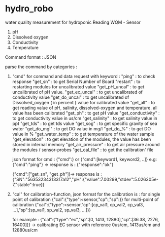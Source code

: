 # hydro_robo
water quality measurement for hydroponic
Reading WQM - Sensor
1. pH
2. Dissolved oxygen
3. Conductivity
4. Temperature


Command format : JSON

parse the command by categories : 
1. "cmd" for command and data request
  with keyword :
    "ping"    : to check response
    "get_sn"  : to get Serial Number of Board
    "restart" : to restarting modules
 for uncalibrated value
    "get_pH_uncal"    : to get uncalibrated of pH value.
    "get_ec_uncal"    : to get uncalibrated of conductivity value
    "get_do_uncal"    : to get uncalibrated of Dissolved_oxygen ( in percent ) value
for calibrated value
    "get_all"         : to get reading value of pH, salinity, dissolved-oxygen and temperature. all value has been calibrated
    "get_ph"          : to get pH value
    "get_conductivity" : to get conductivity value in us/cm
    "get_salinity"    : to get salinity value in ppt
    "get_tds"         : to get tds value
    "get_sog"         : to get specific gravity of sea water
    "get_do_mgl"      : to get DO value in mg/l
    "get_do_%"        : to get DO value in %
    "get_water_temp"  : to get temperature of the water sample
    "get_elevation"   : to get elevation of the modules, the value has been stored in internal memory
    "get_air_pressure" : to get air pressure around the modules / sensor-probes
    "get_cal_file"    : to get the calibration' file
   
   json format for cmd :
   {"cmd":<keyword>} or {"cmd":[keyword1, keyword2, ..]}
   e.g:
   {"cmd":"ping"} => response is : {"response":"ok"}
  
   {"cmd":["get_sn", "get_ph"]}=> response is :   {"SN":"56353234313317a12","pH":{"value":7.00299,"stdev":5.026305e-7,"stable":true}}

    
2. "cal" for calibration-function, 
   json format for the calibration is :
   for single point of calibration
    {"cal":{"type":<sensor,"cp":<current value of uncalibrated>,"sp":<reference value>}}
    for multi-point of calibration
    {"cal":{"type":<sensor,"cp":[cp_val1, cp_val2, cp_val3, ...],"sp":[sp_val1, sp_val2, sp_val3, ...]}}
    
    for example :
    {"cal":{"type":"ec","sp":[0, 1413, 12880],"cp":[36.38, 2276, 16400]}}
    -> calibrating EC sensor with reference 0us/cm, 1413us/cm and 12880us/cm
